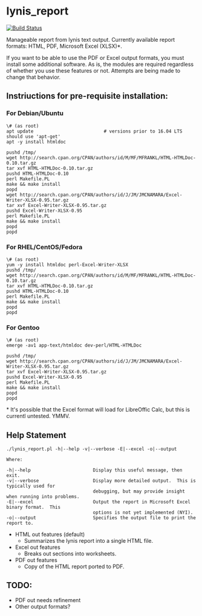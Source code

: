 # lynis_report
[![Build Status](https://travis-ci.org/d4t4king/lynis_report.svg?branch=master)](https://travis-ci.org/d4t4king/lynis_report)

Manageable report from lynis text output. Currently available report formats: HTML, PDF, Microsoft Excel (XLSX)\*.

If you want to be able to use the PDF or Excel output formats, you must install some additional software.  As is, the modules are required regardless of whether you use these features or not.  Attempts are being made to change that behavior.

## Instriuctions for pre-requisite installation:

### For Debian/Ubuntu
```
\# (as root)
apt update							# versions prior to 16.04 LTS should use 'apt-get'
apt -y install htmldoc

pushd /tmp/
wget http://search.cpan.org/CPAN/authors/id/M/MF/MFRANKL/HTML-HTMLDoc-0.10.tar.gz
tar xvf HTML-HTMLDoc-0.10.tar.gz
pushd HTML-HTMLDoc-0.10
perl Makefile.PL
make && make install
popd
wget http://search.cpan.org/CPAN/authors/id/J/JM/JMCNAMARA/Excel-Writer-XLSX-0.95.tar.gz
tar xvf Excel-Writer-XLSX-0.95.tar.gz
pushd Excel-Writer-XLSX-0.95
perl Makefile.PL
make && make install
popd
popd
```
### For RHEL/CentOS/Fedora
```
\# (as root)
yum -y install htmldoc perl-Excel-Writer-XLSX
pushd /tmp/
wget http://search.cpan.org/CPAN/authors/id/M/MF/MFRANKL/HTML-HTMLDoc-0.10.tar.gz
tar xvf HTML-HTMLDoc-0.10.tar.gz
pushd HTML-HTMLDoc-0.10
perl Makefile.PL
make && make install
popd
popd
```

### For Gentoo
```
\# (as root)
emerge -av1 app-text/htmldoc dev-perl/HTML-HTMLDoc 

pushd /tmp/
wget http://search.cpan.org/CPAN/authors/id/J/JM/JMCNAMARA/Excel-Writer-XLSX-0.95.tar.gz
tar xvf Excel-Writer-XLSX-0.95.tar.gz
pushd Excel-Writer-XLSX-0.95
perl Makefile.PL
make && make install
popd
popd
```


\* It's possible that the Excel format will load for LibreOffic Calc, but this is currentl untested.  YMMV.

## Help Statement
```
./lynis_report.pl -h|--help -v|--verbose -E|--excel -o|--output

Where:

-h|--help                       Display this useful message, then exit.
-v|--verbose                    Display more detailed output.  This is typically used for
                                debugging, but may provide insight when running into problems.
-E|--excel                      Output the report in Microsoft Excel binary format.  This
                                options is not yet implemented (NYI).
-o|--output                     Specifies the output file to print the report to.
```
* HTML out features (default)
	* Summarizes the lynis report into a single HTML file.
* Excel out features
	* Breaks out sections into worksheets.
* PDF out features
	* Copy of the HTML report ported to PDF.


## TODO:
* PDF out needs refinement
* Other output formats?
